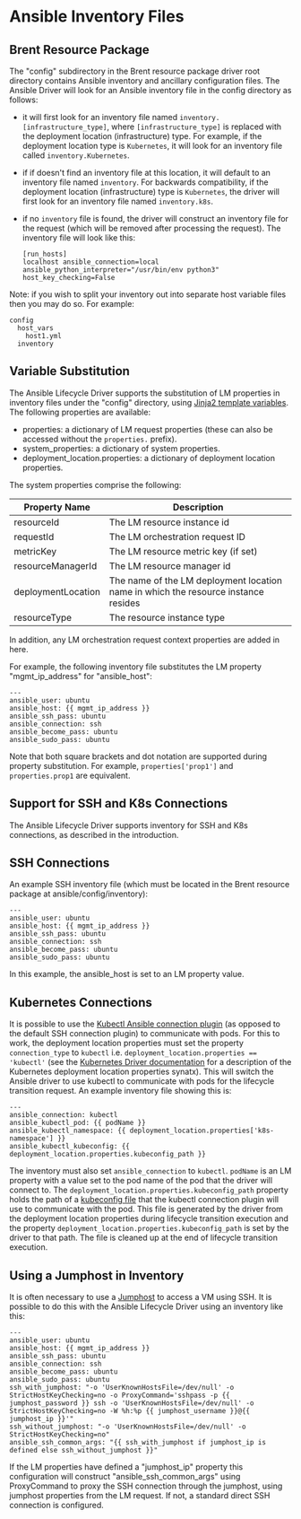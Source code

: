# Ansible Inventory Files

## Brent Resource Package

The "config" subdirectory in the Brent resource package driver root directory contains Ansible inventory and ancillary configuration files. The Ansible Driver will look for an Ansible inventory file in the config directory as follows:

* it will first look for an inventory file named `inventory.[infrastructure_type]`, where `[infrastructure_type]` is replaced with the deployment location (infrastructure) type. For example, if the deployment location type is `Kubernetes`, it will look for an inventory file called `inventory.Kubernetes`.
* if if doesn't find an inventory file at this location, it will default to an inventory file named `inventory`. For backwards compatibility, if the deployment location (infrastructure) type is `Kubernetes`, the driver will first look for an inventory file named `inventory.k8s`.
* if no `inventory` file is found, the driver will construct an inventory file for the request (which will be removed after processing the request). The inventory file will look like this:

  ```
  [run_hosts]
  localhost ansible_connection=local ansible_python_interpreter="/usr/bin/env python3" host_key_checking=False
  ```

Note: if you wish to split your inventory out into separate host variable files then you may do so. For example:

```
config
  host_vars
    host1.yml
  inventory
```

## Variable Substitution

The Ansible Lifecycle Driver supports the substitution of LM properties in inventory files under the "config" directory, using [Jinja2 template variables](https://jinja.palletsprojects.com/en/2.10.x/templates/#variables). The following properties are available:

* properties: a dictionary of LM request properties (these can also be accessed without the `properties.` prefix).
* system_properties: a dictionary of system properties.
* deployment_location.properties: a dictionary of deployment location properties.

The system properties comprise the following:

| Property Name  | Description |
| ------------------------- | -------------- |
| resourceId                | The LM resource instance id |
| requestId                         | The LM orchestration request ID     |
| metricKey                         | The LM resource metric key (if set)     |
| resourceManagerId                         | The LM resource manager id     |
| deploymentLocation                         | The name of the LM deployment location name in which the resource instance resides    |
| resourceType                         | The resource instance type |

In addition, any LM orchestration request context properties are added in here.

For example, the following inventory file substitutes the LM property "mgmt_ip_address" for "ansible_host":

```
---
ansible_user: ubuntu
ansible_host: {{ mgmt_ip_address }}
ansible_ssh_pass: ubuntu
ansible_connection: ssh
ansible_become_pass: ubuntu
ansible_sudo_pass: ubuntu
```

Note that both square brackets and dot notation are supported during property substitution. For example, `properties['prop1']` and `properties.prop1` are equivalent.

## Support for SSH and K8s Connections

The Ansible Lifecycle Driver supports inventory for SSH and K8s connections, as described in the introduction.

## SSH Connections

An example SSH inventory file (which must be located in the Brent resource package at ansible/config/inventory):

```
---
ansible_user: ubuntu
ansible_host: {{ mgmt_ip_address }}
ansible_ssh_pass: ubuntu
ansible_connection: ssh
ansible_become_pass: ubuntu
ansible_sudo_pass: ubuntu
```

In this example, the ansible_host is set to an LM property value.

## Kubernetes Connections

It is possible to use the [Kubectl Ansible connection plugin](https://docs.ansible.com/ansible/2.7/plugins/connection/kubectl.html) (as opposed to the default SSH connection plugin) to communicate with pods. For this to work, the deployment location properties must set the property `connection_type` to `kubectl` i.e. `deployment_location.properties == 'kubectl'` (see the [Kubernetes Driver documentation](https://github.com/accanto-systems/kubernetes-driver/blob/master/docs/user-guide/deployment-locations.md) for a description of the Kubernetes deployment location properties synatx). This will switch the Ansible driver to use kubectl to communicate with pods for the lifecycle transition request. An example inventory file showing this is:

```
---
ansible_connection: kubectl
ansible_kubectl_pod: {{ podName }}
ansible_kubectl_namespace: {{ deployment_location.properties['k8s-namespace'] }}
ansible_kubectl_kubeconfig: {{ deployment_location.properties.kubeconfig_path }}
```

The inventory must also set `ansible_connection` to `kubectl`. `podName` is an LM property with a value set to the pod name of the pod that the driver will connect to. The `deployment_location.properties.kubeconfig_path` property holds the path of a [kubeconfig file](https://kubernetes.io/docs/concepts/configuration/organize-cluster-access-kubeconfig/) that the kubectl connection plugin will use to communicate with the pod. This file is generated by the driver from the deployment location properties during lifecycle transition execution and the property `deployment_location.properties.kubeconfig_path` is set by the driver to that path. The file is cleaned up at the end of lifecycle transition execution.

## Using a Jumphost in Inventory

It is often necessary to use a [Jumphost](https://docs.ansible.com/ansible/latest/reference_appendices/faq.html#how-do-i-configure-a-jump-host-to-access-servers-that-i-have-no-direct-access-to) to access a VM using SSH. It is possible to do this with the Ansible Lifecycle Driver using an inventory like this:

```
---
ansible_user: ubuntu
ansible_host: {{ mgmt_ip_address }}
ansible_ssh_pass: ubuntu
ansible_connection: ssh
ansible_become_pass: ubuntu
ansible_sudo_pass: ubuntu
ssh_with_jumphost: "-o 'UserKnownHostsFile=/dev/null' -o StrictHostKeyChecking=no -o ProxyCommand='sshpass -p {{ jumphost_password }} ssh -o 'UserKnownHostsFile=/dev/null' -o StrictHostKeyChecking=no -W %h:%p {{ jumphost_username }}@{{ jumphost_ip }}'"
ssh_without_jumphost: "-o 'UserKnownHostsFile=/dev/null' -o StrictHostKeyChecking=no"
ansible_ssh_common_args: "{{ ssh_with_jumphost if jumphost_ip is defined else ssh_without_jumphost }}"
```

If the LM properties have defined a "jumphost_ip" property this configuration will construct "ansible_ssh_common_args" using ProxyCommand to proxy the SSH connection through the jumphost, using jumphost properties from the LM request. If not, a standard direct SSH connection is configured.